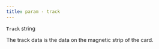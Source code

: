 ```yaml
---
title: param - track
---
```


`Track` string

The track data is the data on the magnetic strip of the card.
